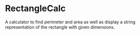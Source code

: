 # RectangleCalc
A calculator to find perimeter and area as well as display a string representation of the rectangle with given dimensions. 
